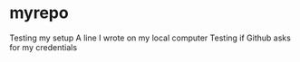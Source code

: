 # myrepo
Testing my setup
A line I wrote on my local computer
Testing if Github asks for my credentials

